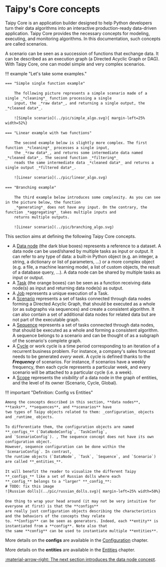 # Taipy's Core concepts

Taipy Core is an application builder designed to help Python developers turn their data algorithms into an interactive
production-ready data-driven application. Taipy Core provides the necessary concepts for modeling, executing, and
monitoring algorithms. In this documentation, such concepts are called scenarios.

A scenario can be seen as a succession of functions that exchange data. It can be described as an execution graph
(a Directed Acyclic Graph or DAG). With Taipy Core, one can model simple and very complex scenarios.

!!! example "Let's take some examples."

    === "Simple single function example"

        The following picture represents a simple scenario made of a single _*cleaning*_ function processing a single
        input, the _*raw data*_, and returning a single output, the _*cleaned data*_.

        ![Simple scenario](../pic/simple_algo.svg){ margin-left=25% width=52%}

    === "Linear example with two functions"

        The second example below is slightly more complex. The first function _*cleaning*_ processes a single input,
        the _*raw data*_, and returns some intermediate data named _*cleaned data*_. The second function _*filtering*_
        reads the same intermediate data _*cleaned data*_ and returns a single output _*filtered data*_.

        ![Linear scenario](../pic/linear_algo.svg)

    === "Branching example"

        The third example below introduces some complexity. As you can see in the picture below, the function
        _*generating*_ does not have any input. On the contrary, the function _*aggregating*_ takes multiple inputs and
        returns multiple outputs.

        ![Linear scenario](../pic/branching_algo.svg)

This section aims at defining the following Taipy Core concepts.

- A [Data node](data-node.md) (the dark blue boxes) represents a reference to a dataset. A data node can be
  used/shared by multiple tasks as input or output. It can refer to any type of data: a built-in Python object
  (e.g. an integer, a string, a dictionary or list of parameters, ...) or a more complex object (e.g. a file,
  a machine learning model, a list of custom objects, the result of a database query, ...).
  A data node can be shared by multiple tasks as input or output.
- A [Task](task.md) (the orange boxes) can be seen as a function receiving data node(s) as input and returning
  data node(s) as output.
- A [Job](job.md) represents a unique execution of a Task.
- A [Scenario](scenario.md) represents a set of tasks connected through data nodes forming a Directed Acyclic Graph,
  that should be executed as a whole (or as subgraphs via sequences) and create a consistent algorithm. It can
  also contain a set of additional data nodes for related data but are not part of the executable graph.
- A [Sequence](sequence.md) represents a set of tasks connected through data nodes, that should be executed
  as a whole and forming a consistent algorithm. A sequence belongs to a scenario and can be thought of as a subgraph of
  the scenario's complete graph.
- A [Cycle](cycle.md) or work cycle is a time period corresponding to an iteration of a recurrent business problem.
  For instance, a company's sales forecast needs to be generated _every week_.
  A cycle is defined thanks to the **_Frequency_** of scenarios. For instance, if scenarios have a weekly
  frequency, then each cycle represents a particular week, and every scenario will be attached to a particular cycle
  (i.e. a week).
- A [Scope](scope.md) represents the _visibility_ of a data node in the graph of entities, and the level of its
  owner (Scenario, Cycle, Global).

!!! important "Definition: Config vs Entities"

    Among the concepts described in this section, **data nodes**, **tasks**, **sequences**, and **scenarios** have
    two types of Taipy objects related to them: _configuration_ objects and _runtime_ objects.

    To differentiate them, the configuration objects are named **_configs_** (`DataNodeConfig`, `TaskConfig`,
    and `ScenarioConfig`). , The sequence concept does not have its own configuration object.
    However, sequence configuration can be done within the `ScenarioConfig`. In contrast,
    the runtime objects (`DataNode`, `Task`, `Sequence`, and `Scenario`) are called **_entities_**.

    It will benefit the reader to visualize the different Taipy **_configs_** like a set of Russian dolls where each
    **_config_** belongs to a "larger" **_config_**:
    # TODO: fix this image
    ![Russian dolls](../pic/russian_dolls.svg){ margin-left=25% width=50%}

    One thing to wrap your head around (it may not be very intuitive for everyone at first) is that the **configs**
    are really just configuration objects describing the characteristics and the behaviors of the concepts they relate
    to. **Configs** can be seen as generators. Indeed, each **entity** is instantiated from a **config**. Note also that
    the same **config** can be used to instantiate multiple **entities**.

More details on the **configs** are available in the [Configuration](../config/index.md) chapter.

More details on the **entities** are available in the [Entities](../entities/index.md) chapter.

[:material-arrow-right: The next section introduces the data node concept](data-node.md).
